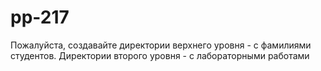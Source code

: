 # pp-217

Пожалуйста, создавайте директории верхнего уровня - с фамилиями студентов.
Директории второго уровня - с лабораторными работами

